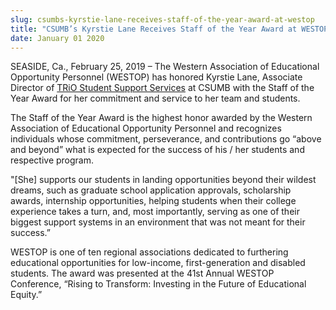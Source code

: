 ```yaml
---
slug: csumbs-kyrstie-lane-receives-staff-of-the-year-award-at-westop
title: "CSUMB’s Kyrstie Lane Receives Staff of the Year Award at WESTOP"
date: January 01 2020
---
```


 
<p>
  SEASIDE, Ca., February 25, 2019 – The Western Association of Educational
  Opportunity Personnel (WESTOP) has honored Kyrstie Lane, Associate Director of
  <a href="https://csumb.edu/trio">TRiO Student Support Services</a> at CSUMB
  with the Staff of the Year Award for her commitment and service to her team
  and students.
</p>
<p>
  The Staff of the Year Award is the highest honor awarded by the Western
  Association of Educational Opportunity Personnel and recognizes individuals
  whose commitment, perseverance, and contributions go “above and beyond” what
  is expected for the success of his / her students and respective program.
</p>
<p>
  "[She] supports our students in landing opportunities beyond their wildest
  dreams, such as graduate school application approvals, scholarship awards,
  internship opportunities, helping students when their college experience takes
  a turn, and, most importantly, serving as one of their biggest support systems
  in an environment that was not meant for their success.”
</p>
<p>
  WESTOP is one of ten regional associations dedicated to furthering educational
  opportunities for low-income, first-generation and disabled students. The
  award was presented at the 41st Annual WESTOP Conference, “Rising to
  Transform: Investing in the Future of Educational Equity.”
</p>
 
